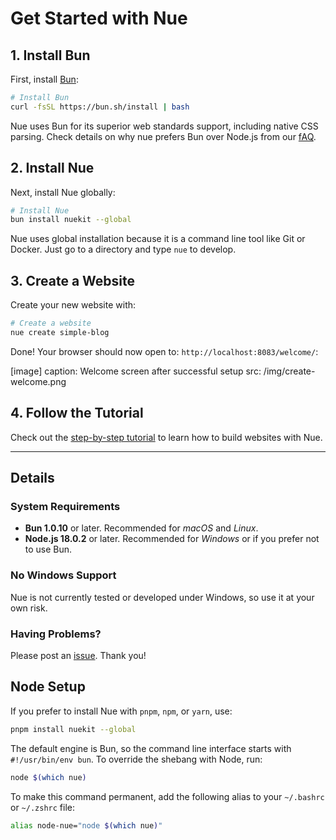 
# Get Started with Nue

## 1. Install Bun
First, install [Bun](//bun.sh):

```sh
# Install Bun
curl -fsSL https://bun.sh/install | bash
```

Nue uses Bun for its superior web standards support, including native CSS parsing. Check details on why nue prefers Bun over Node.js from our [fAQ](faq.html).


## 2. Install Nue

Next, install Nue globally:

```sh
# Install Nue
bun install nuekit --global
```

Nue uses global installation because it is a command line tool like Git or Docker. Just go to a directory and type `nue` to develop.


## 3. Create a Website

Create your new website with:

```sh
# Create a website
nue create simple-blog
```

Done! Your browser should now open to: `http://localhost:8083/welcome/`:

[image]
  caption: Welcome screen after successful setup
  src: /img/create-welcome.png

## 4. Follow the Tutorial

Check out the [step-by-step tutorial](tutorial.html) to learn how to build websites with Nue.

- - -

## Details

### System Requirements

- **Bun 1.0.10** or later. Recommended for *macOS* and *Linux*.
- **Node.js 18.0.2** or later. Recommended for *Windows* or if you prefer not to use Bun.

### No Windows Support

Nue is not currently tested or developed under Windows, so use it at your own risk.

### Having Problems?

Please post an [issue](//github.com/nuejs/nue/issues). Thank you!

## Node Setup

If you prefer to install Nue with `pnpm`, `npm`, or `yarn`, use:

```sh
pnpm install nuekit --global
```

The default engine is Bun, so the command line interface starts with `#!/usr/bin/env bun`. To override the shebang with Node, run:

```sh
node $(which nue)
```

To make this command permanent, add the following alias to your `~/.bashrc` or `~/.zshrc` file:

```sh
alias node-nue="node $(which nue)"
```
